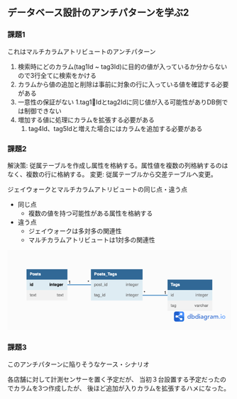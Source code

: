 ## データベース設計のアンチパターンを学ぶ2 

### 課題1
これはマルチカラムアトリビュートのアンチパターン

1. 検索時にどのカラム(tag1Id ~ tag3Id)に目的の値が入っているか分からないので3行全てに検索をかける
2. カラムから値の追加と削除は事前に対象の行に入っている値を確認する必要がある
3. 一意性の保証がない
   1.tag1Idとtag2Idに同じ値が入る可能性がありDB側では制御できない 
4. 増加する値に処理にカラムを拡張する必要がある
   1. tag4Id、tag5Idと増えた場合にはカラムを追加する必要がある

### 課題2
解決策: 従属テーブルを作成し属性を格納する。属性値を複数の列格納するのはなく、複数の行に格納する。
変更: 従属テーブルから交差テーブルへ変更。

ジェイウォークとマルチカラムアトリビュートの同じ点・違う点
- 同じ点
  - 複数の値を持つ可能性がある属性を格納する
- 違う点 
  - ジェイウォークは多対多の関連性
  - マルチカラムアトリビュートは1対多の関連性

![image](./antipattern2.png)

### 課題3
このアンチパターンに陥りそうなケース・シナリオ

各店舗に対して計測センサーを置く予定だが、
当初３台設置する予定だったのでカラムを3つ作成したが、
後ほど追加が入りカラムを拡張するハメになった。